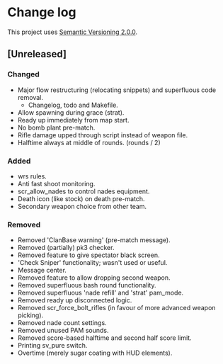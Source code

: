 # Change log

This project uses [Semantic Versioning 2.0.0](http://semver.org/spec/v2.0.0.html).

## [Unreleased]

### Changed
- Major flow restructuring (relocating snippets) and superfluous code removal.
    - Changelog, todo and Makefile.
- Allow spawning during grace (strat).
- Ready up immediately from map start.
- No bomb plant pre-match.
- Rifle damage upped through script instead of weapon file.
- Halftime always at middle of rounds. (rounds / 2)

### Added
- wrs rules.
- Anti fast shoot monitoring.
- scr_allow_nades to control nades equipment.
- Death icon (like stock) on death pre-match.
- Secondary weapon choice from other team.

### Removed
- Removed 'ClanBase warning' (pre-match message).
- Removed (partially) pk3 checker.
- Removed feature to give spectator black screen.
- 'Check Sniper' functionality; wasn't used or useful.
- Message center.
- Removed feature to allow dropping second weapon.
- Removed superfluous bash round functionality.
- Removed superfluous 'nade refill' and 'strat' pam_mode.
- Removed ready up disconnected logic.
- Removed scr_force_bolt_rifles (in favour of more advanced weapon picking).
- Removed nade count settings.
- Removed unused PAM sounds.
- Removed score-based halftime and second half score limit.
- Printing sv_pure switch.
- Overtime (merely sugar coating with HUD elements).
